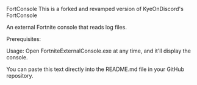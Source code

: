 FortConsole
This is a forked and revamped version of KyeOnDiscord's FortConsole



An external Fortnite console that reads log files.

Prerequisites:

Usage:
Open FortniteExternalConsole.exe at any time, and it'll display the console.



You can paste this text directly into the README.md file in your GitHub repository.
